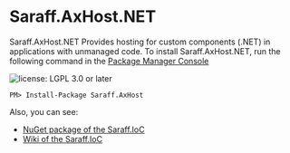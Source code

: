 # Saraff.AxHost.NET
Saraff.AxHost.NET Provides hosting for custom components (.NET) in applications with unmanaged code.
To install Saraff.AxHost.NET, run the following command in the [Package Manager Console](https://docs.nuget.org/docs/start-here/using-the-package-manager-console)

![license: LGPL 3.0 or later](https://img.shields.io/badge/license-LGPL%203.0%20or%20later-blue?style=flat&logo=git)

```
PM> Install-Package Saraff.AxHost
```
Also, you can see: 
* [NuGet package of the Saraff.IoC](https://www.nuget.org/packages/Saraff.AxHost/)
* [Wiki of the Saraff.IoC](https://saraff-9eb1047a4beb4cef8506b29ba325bd5a.github.io/saraffaxhost/)
